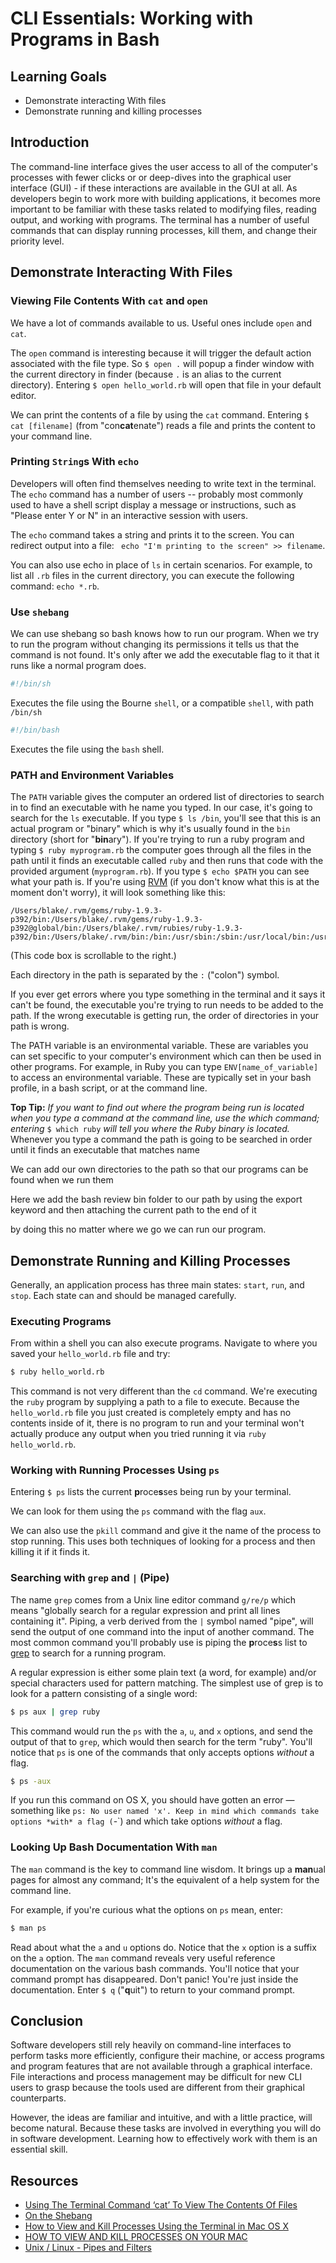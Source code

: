 # CLI Essentials: Working with Programs in Bash

## Learning Goals

* Demonstrate interacting With files
* Demonstrate running and killing processes

## Introduction

The command-line interface gives the user access to all of the computer's
processes with fewer clicks or or deep-dives into the graphical user interface
(GUI) - if these interactions are available in the GUI at all. As developers
begin to work more with building applications, it becomes more important to be
familiar with these tasks related to modifying files, reading output, and
working with programs. The terminal has a number of useful commands that can
display running processes, kill them, and change their priority level. 

## Demonstrate Interacting With Files

### Viewing File Contents With `cat` and `open`

We have a lot of commands available to us. Useful ones include `open` and `cat`.

The `open` command is interesting because it will trigger the default action
associated with the file type. So `$ open .` will popup a finder window with the
current directory in finder (because `.` is an alias to the current directory).
Entering `$ open hello_world.rb` will open that file in your default editor.

We can print the contents of a file by using the `cat` command. Entering `$ cat
[filename]` (from "con**cat**enate") reads a file and prints the content to your
command line.

### Printing `String`s With `echo`

Developers will often find themselves needing to write text in the terminal. The
`echo` command has a number of users -- probably most commonly used to have a
shell script display a message or instructions, such as "Please enter Y or N" in
an interactive session with users.

The `echo` command takes a string and prints it to the screen. You can redirect
output into a file: ``` echo "I'm printing to the screen" >> filename```.

You can also use echo in place of `ls` in certain scenarios. For example, to
list all `.rb` files in the current directory, you can execute the following
command: `echo *.rb`.

### Use `shebang`

We can use shebang so bash knows how to run our program. When we try to run the
program without changing its permissions it tells us that the command is not
found. It's only after we add the executable flag to it that it runs like a
normal program does.

```bash
#!/bin/sh
```

Executes the file using the Bourne `shell`, or a compatible `shell`, with path
`/bin/sh`

```bash
#!/bin/bash
```

Executes the file using the `bash` shell.

### PATH and Environment Variables

The `PATH` variable gives the computer an ordered list of directories to search
in to find an executable with he name you typed.  In our case, it's going to
search for the `ls` executable. If you type `$ ls /bin`, you'll see that this is
an actual program or "binary" which is why it's usually found in the `bin`
directory (short for "**bin**ary").  If you're trying to run a ruby program and
typing `$ ruby myprogram.rb` the computer goes through all the files in the path
until it finds an executable called `ruby` and then runs that code with the
provided argument (`myprogram.rb`).  If you type `$ echo $PATH` you can see what
your path is.  If you're using [RVM](https://rvm.io/) (if you don't know what
this is at the moment don't worry), it will look something like this:

```
/Users/blake/.rvm/gems/ruby-1.9.3-p392/bin:/Users/blake/.rvm/gems/ruby-1.9.3-p392@global/bin:/Users/blake/.rvm/rubies/ruby-1.9.3-p392/bin:/Users/blake/.rvm/bin:/bin:/usr/sbin:/sbin:/usr/local/bin:/usr/bin:/usr/local/sbin:/Users/blake/bin:/Applications/Xcode.app/Contents/Developer/Toolchains/XcodeDefault.xctoolchain/usr/bin:/Applications/Xcode.app/Contents/Developer/usr/bin
```
(This code box is scrollable to the right.)

Each directory in the path is separated by the `:` ("colon") symbol.

If you ever get errors where you type something in the terminal and it says it
can't be found, the executable you're trying to run needs to be added to the
path. If the wrong executable is getting run, the order of directories in your
path is wrong.

The PATH variable is an environmental variable. These are variables you can set
specific to your computer's environment which can then be used in other
programs. For example, in Ruby you can type `ENV[name_of_variable]` to access an
environmental variable. These are typically set in your bash profile, in a bash
script, or at the command line.

**Top Tip:** *If you want to find out where the program being run is located when
you type a command at the command line, use the which command; entering* `$ which ruby`
*will tell you where the Ruby binary is located.* Whenever you type a command
the path is going to be searched in order until it finds an executable that
matches name

We can add our own directories to the path so that our programs can be found
when we run them 

Here we add the bash review bin folder to our path by using the export keyword
and then attaching the current path to the end of it

by doing this no matter where we go we can run our program.

## Demonstrate Running and Killing Processes

Generally, an application process has three main states: `start`, `run`,
and `stop`. Each state can and should be managed carefully.

### Executing Programs

From within a shell you can also execute programs. Navigate to where you saved
your `hello_world.rb` file and try:

```bash
$ ruby hello_world.rb
```

This command is not very different than the `cd` command. We're executing the
`ruby` program by supplying a path to a file to execute. Because the
`hello_world.rb` file you just created is completely empty and has no contents
inside of it, there is no program to run and your terminal won't actually
produce any output when you tried running it via `ruby hello_world.rb`.

### Working with Running Processes Using `ps`

Entering `$ ps` lists the current **p**roce**s**ses being run by your terminal.

We can look for them using the `ps` command with the flag `aux`.

We can also use the `pkill` command and give it the name of the process to stop
running. This uses both techniques of looking for a process and then killing it
if it finds it.

### Searching with `grep` and `|` (Pipe)

The name `grep` comes from a Unix line editor command `g/re/p` which means
"globally search for a regular expression and print all lines containing it".
Piping, a verb derived from the `|` symbol named "pipe", will send the output of
one command into the input of another command. The most common command you'll
probably use is piping the **p**roce**s**s list to
[grep](http://en.wikipedia.org/wiki/Grep) to search for a running program. 

A regular expression is either some plain text (a word, for example) and/or
special characters used for pattern matching. The simplest use of grep is to
look for a pattern consisting of a single word: 

```bash
$ ps aux | grep ruby
```

This command would run the `ps` with the `a`, `u`, and `x` options, and send the
output of that to `grep`, which would then search for the term "ruby". You'll
notice that `ps` is one of the commands that only accepts options *without* a
flag.

```bash
$ ps -aux
```
If you run this command on OS X, you should have gotten an error — something
like `ps: No user named 'x'. Keep in mind which commands take options *with* a
flag (`-`) and which take options *without* a flag.

### Looking Up Bash Documentation With `man`

The `man` command is the key to command line wisdom. It brings up a  **man**ual
pages for almost any command; It's the equivalent of a help system for the
command line.

For example, if you're curious what the options on `ps` mean, enter:

```bash
$ man ps
```

Read about what the `a` and `u` options do. Notice that the `x` option is a
suffix on the `a` option. The `man` command reveals very useful
reference documentation on the various bash commands. You'll notice that your
command prompt has disappeared. Don't panic! You're just inside the
documentation. Enter `$ q` ("**q**uit") to return to your command prompt.

## Conclusion

Software developers still rely heavily on command-line interfaces to perform
tasks more efficiently, configure their machine, or access programs and program
features that are not available through a graphical interface. File interactions
and process management may be difficult for new CLI users to grasp because the
tools used are different from their graphical counterparts.

However, the ideas are familiar and intuitive, and with a little practice, will
become natural. Because these tasks are involved in everything you will do in
software development. Learning how to effectively work with them is an essential
skill.

## Resources
* [Using The Terminal Command ‘cat’ To View The Contents Of Files](http://www.mactricksandtips.com/2012/07/using-the-terminal-command-cat-to-view-the-contents-of-files.html)
* [On the Shebang](https://scriptingosx.com/2017/10/on-the-shebang/)
* [How to View and Kill Processes Using the Terminal in Mac OS X](https://www.chriswrites.com/how-to-view-and-kill-processes-using-the-terminal-in-mac-os-x/)
* [HOW TO VIEW AND KILL PROCESSES ON YOUR MAC](https://setapp.com/how-to/how-to-view-and-kill-processes-on-mac)
* [Unix / Linux - Pipes and Filters](https://www.tutorialspoint.com/unix/unix-pipes-filters.htm)